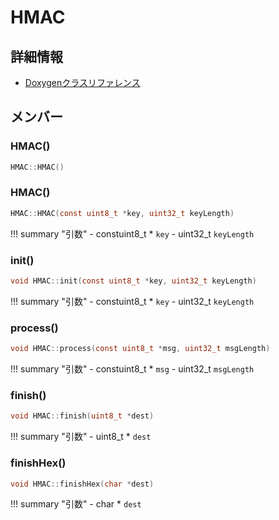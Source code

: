 # HMAC



## 詳細情報

- [Doxygenクラスリファレンス](https://lang-ship.com/reference/Arduino/1.8.9/class_h_m_a_c.html)

## メンバー



### HMAC()



```c
HMAC::HMAC()
```



### HMAC()



```c
HMAC::HMAC(const uint8_t *key, uint32_t keyLength)
```

!!! summary "引数"
	- constuint8_t * `key` 
	- uint32_t `keyLength` 



### init()



```c
void HMAC::init(const uint8_t *key, uint32_t keyLength)
```

!!! summary "引数"
	- constuint8_t * `key` 
	- uint32_t `keyLength` 



### process()



```c
void HMAC::process(const uint8_t *msg, uint32_t msgLength)
```

!!! summary "引数"
	- constuint8_t * `msg` 
	- uint32_t `msgLength` 



### finish()



```c
void HMAC::finish(uint8_t *dest)
```

!!! summary "引数"
	- uint8_t * `dest` 



### finishHex()



```c
void HMAC::finishHex(char *dest)
```

!!! summary "引数"
	- char * `dest` 




